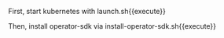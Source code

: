First, start kubernetes with launch.sh{{execute}}

Then, install operator-sdk via install-operator-sdk.sh{{execute}}
